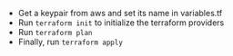 
* Get a keypair from aws and set its name in variables.tf
* Run `terraform init` to initialize the terraform providers
* Run `terraform plan`
* Finally, run `terraform apply`